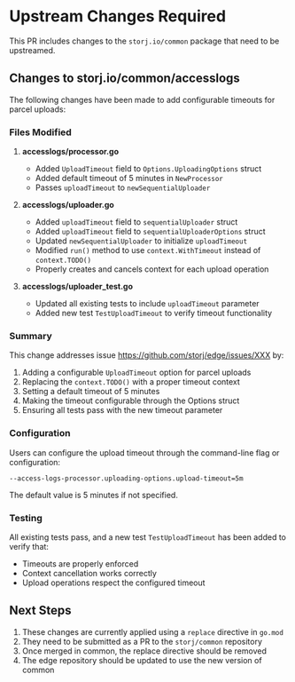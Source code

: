 # Upstream Changes Required

This PR includes changes to the `storj.io/common` package that need to be upstreamed.

## Changes to storj.io/common/accesslogs

The following changes have been made to add configurable timeouts for parcel uploads:

### Files Modified

1. **accesslogs/processor.go**
   - Added `UploadTimeout` field to `Options.UploadingOptions` struct
   - Added default timeout of 5 minutes in `NewProcessor`
   - Passes `uploadTimeout` to `newSequentialUploader`

2. **accesslogs/uploader.go**
   - Added `uploadTimeout` field to `sequentialUploader` struct
   - Added `uploadTimeout` field to `sequentialUploaderOptions` struct
   - Updated `newSequentialUploader` to initialize `uploadTimeout`
   - Modified `run()` method to use `context.WithTimeout` instead of `context.TODO()`
   - Properly creates and cancels context for each upload operation

3. **accesslogs/uploader_test.go**
   - Updated all existing tests to include `uploadTimeout` parameter
   - Added new test `TestUploadTimeout` to verify timeout functionality

### Summary

This change addresses issue https://github.com/storj/edge/issues/XXX by:

1. Adding a configurable `UploadTimeout` option for parcel uploads
2. Replacing the `context.TODO()` with a proper timeout context
3. Setting a default timeout of 5 minutes
4. Making the timeout configurable through the Options struct
5. Ensuring all tests pass with the new timeout parameter

### Configuration

Users can configure the upload timeout through the command-line flag or configuration:

```
--access-logs-processor.uploading-options.upload-timeout=5m
```

The default value is 5 minutes if not specified.

### Testing

All existing tests pass, and a new test `TestUploadTimeout` has been added to verify that:
- Timeouts are properly enforced
- Context cancellation works correctly
- Upload operations respect the configured timeout

## Next Steps

1. These changes are currently applied using a `replace` directive in `go.mod`
2. They need to be submitted as a PR to the `storj/common` repository
3. Once merged in common, the replace directive should be removed
4. The edge repository should be updated to use the new version of common
